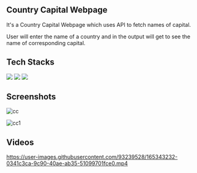 ## Country Capital Webpage

It's a Country Capital Webpage which uses API to fetch names of capital.

User will enter the name of a country and in the output will get to see the name of corresponding capital.

## Tech Stacks

<img src="https://img.shields.io/badge/HTML5-E34F26?style=for-the-badge&logo=html5&logoColor=white">
<img src="https://img.shields.io/badge/CSS3-1572B6?style=for-the-badge&logo=css3&logoColor=white">
<img src="https://img.shields.io/badge/JavaScript-323330?style=for-the-badge&logo=javascript&logoColor=F7DF1E">

## Screenshots

![cc](https://user-images.githubusercontent.com/93239528/165343076-9ffb8990-50c2-433f-89aa-ae69c521cf6a.png)

![cc1](https://user-images.githubusercontent.com/93239528/165343111-fe0a8f52-5bd7-4d8e-a84f-2b835f8ebe7d.png)

## Videos


https://user-images.githubusercontent.com/93239528/165343232-0341c3ca-9c90-40ae-ab35-51099701fce0.mp4
